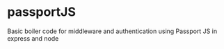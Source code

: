 # passportJS
Basic boiler code for middleware and authentication using Passport JS in express and node

